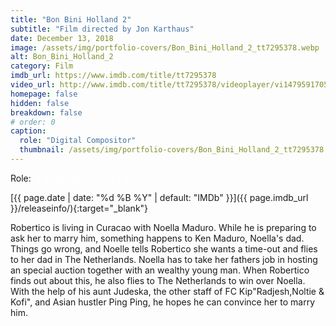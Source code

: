 ```yaml
---
title: "Bon Bini Holland 2"
subtitle: "Film directed by Jon Karthaus"
date: December 13, 2018
image: /assets/img/portfolio-covers/Bon_Bini_Holland_2_tt7295378.webp
alt: Bon_Bini_Holland_2
category: Film
imdb_url: https://www.imdb.com/title/tt7295378
video_url: http://www.imdb.com/title/tt7295378/videoplayer/vi1479591705
homepage: false
hidden: false
breakdown: false
# order: 0
caption:
  role: "Digital Compositor"
  thumbnail: /assets/img/portfolio-covers/Bon_Bini_Holland_2_tt7295378.webp
---
```

Role: <span style="color:white">{{ page.caption.role | default: "N/A" }}</span>

[{{ page.date | date: "%d %B %Y" | default: "IMDb" }}]({{ page.imdb_url }}/releaseinfo/){:target="_blank"}

Robertico is living in Curacao with Noella Maduro. While he is preparing to ask her to marry him, something happens to Ken Maduro, Noella's dad. Things go wrong, and Noelle tells Robertico she wants a time-out and flies to her dad in The Netherlands. Noella has to take her fathers job in hosting an special auction together with an wealthy young man. When Robertico finds out about this, he also flies to The Netherlands to win over Noella. With the help of his aunt Judeska, the other staff of FC Kip"Radjesh,Noltie & Kofi", and Asian hustler Ping Ping, he hopes he can convince her to marry him.

